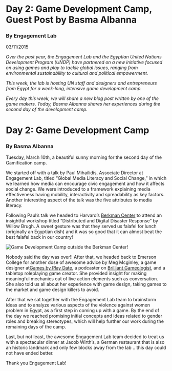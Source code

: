 # Day 2: Game Development Camp, Guest Post by Basma Albanna

### By Engagement Lab

03/11/2015

_Over the past year, the Engagement Lab and the Egyptian United Nations Development Program (UNDP) have partnered on a new initiative focused on using games and play to tackle global issues, ranging from environmental sustainability to cultural and political empowerment._

_This week, the lab is hosting UN staff and designers and entrepreneurs from Egypt for a week-long, intensive game development camp._

_Every day this week, we will share a new blog post written by one of the game makers. Today, Basma Albanna shares her experiences during the second day of the development camp._

# Day 2: Game Development Camp

### By Basma Albanna

Tuesday, March 10th, a beautiful sunny morning for the second day of the Gamification camp.

We started off with a talk by Paul Mihailidis, Associate Director at Engagement Lab, titled “Global Media Literacy and Social Change,” in which we learned how media can encourage civic engagement and how it affects social change. We were introduced to a framework explaining media effectiveness having mobility, interactivity and spreadability as key factors. Another interesting aspect of the talk was the five attributes to media literacy.

Following Paul’s talk we headed to Harvard’s [Berkman Center](http://www.google.com/url?sa=t&rct=j&q=&esrc=s&source=web&cd=1&ved=0CB8QFjAA&url=http%3A%2F%2Fberkman.harvard.edu%2F&ei=6GYAVZ6EMcOvggS6yIDYBA&usg=AFQjCNEyllNQJlnx-E2f_HxRq4lZ2H0Ukg&bvm=bv.87611401,d.eXY) to attend an insightful workshop titled “Distributed and Digital Disaster Response” by Willow Brugh. A sweet gesture was that they served us falafel for lunch (originally an Egyptian dish) and it was so good that it can almost beat the best falafel back in our country!

![Game Development Camp outside the Berkman Center!](https://res.cloudinary.com/engagement-lab-home/image/upload/v1/homepage-2.0/news/medium/0_nNvGSu-B_QM5rGa4.jpg)

Nobody said the day was over!! After that, we headed back to Emerson College for another dose of awesome advice by Meg Mcginley, a game designer at[Games by Play Date](https://playdatenh.wordpress.com/), a podcaster on [Brilliant Gameologist](http://brilliantgameologists.com/), and a tabletop roleplaying game creator. She provided insight for making meaningful mechanics out of live action elements such as conversation. She also told us all about her experience with game design, taking games to the market and game design killers to avoid.

After that we sat together with the Engagement Lab team to brainstorm ideas and to analyze various aspects of the violence against women problem in Egypt, as a first step in coming up with a game. By the end of the day we reached promising initial concepts and ideas related to gender roles and breaking stereotypes, which will help further our work during the remaining days of the camp.

Last, but not least, the awesome Engagement Lab team decided to treat us with a spectacular dinner at Jacob Wirth’s, a German restaurant that is also an historic landmark and only few blocks away from the lab .. this day could not have ended better.

Thank you Engagement Lab!
